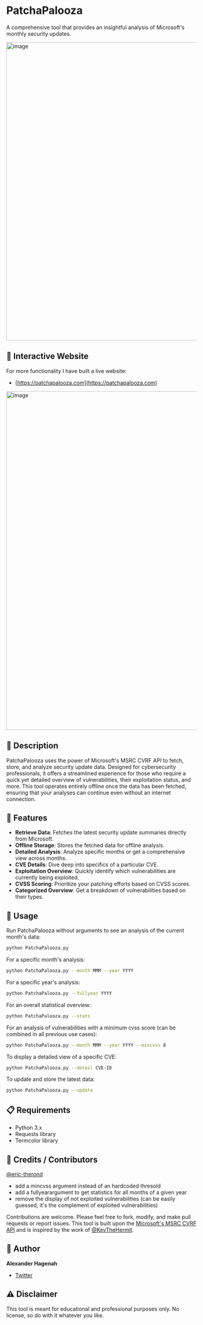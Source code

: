 # PatchaPalooza

A comprehensive tool that provides an insightful analysis of Microsoft's monthly security updates.

<img width="788" alt="image" src="https://github.com/xaitax/PatchaPalooza/assets/5014849/f9be5f38-8238-4f3e-857c-94e5cac59be6">

## 🔗 Interactive Website

For more functionality I have built a live website: 
* [https://patchapalooza.com](https://patchapalooza.com)

<img width="895" alt="image" src="https://github.com/xaitax/PatchaPalooza/assets/5014849/d983410e-9b00-431f-8f33-d34c62fb9153">

## 📜 Description

PatchaPalooza uses the power of Microsoft's MSRC CVRF API to fetch, store, and analyze security update data. Designed for cybersecurity professionals, it offers a streamlined experience for those who require a quick yet detailed overview of vulnerabilities, their exploitation status, and more. This tool operates entirely offline once the data has been fetched, ensuring that your analyses can continue even without an internet connection.

## 🌟 Features

- **Retrieve Data**: Fetches the latest security update summaries directly from Microsoft.
- **Offline Storage**: Stores the fetched data for offline analysis.
- **Detailed Analysis**: Analyze specific months or get a comprehensive view across months.
- **CVE Details**: Dive deep into specifics of a particular CVE.
- **Exploitation Overview**: Quickly identify which vulnerabilities are currently being exploited.
- **CVSS Scoring**: Prioritize your patching efforts based on CVSS scores.
- **Categorized Overview**: Get a breakdown of vulnerabilities based on their types.

## 🚀 Usage

Run PatchaPalooza without arguments to see an analysis of the current month's data:
```bash
python PatchaPalooza.py
```

For a specific month's analysis:
```bash
python PatchaPalooza.py --month MMM --year YYYY
```

For a specific year's analysis:
```bash
python PatchaPalooza.py --fullyear YYYY
```

For an overall statistical overview:
```bash
python PatchaPalooza.py --stats
```

For an analysis of vulnerabilities with a minimum cvss score (can be combined in all previous use cases):
```bash
python PatchaPalooza.py --month MMM --year YYYY --mincvss 8
```

To display a detailed view of a specific CVE:
```bash
python PatchaPalooza.py --detail CVE-ID
```

To update and store the latest data:
```bash
python PatchaPalooza.py --update
```

## 📋 Requirements

- Python 3.x
- Requests library
- Termcolor library

## 👏 Credits / Contributors

[@eric-therond](https://github.com/eric-therond)

- add a mincvss argument instead of an hardcoded thresold
- add a fullyearargument to get statistics for all months of a given year
- remove the display of not exploited vulnerabilities (can be easily guessed, it's the complement of exploited vulnerabilities)

Contributions are welcome. Please feel free to fork, modify, and make pull requests or report issues.
This tool is built upon the [Microsoft's MSRC CVRF API](https://api.msrc.microsoft.com/cvrf/v2.0/swagger/index) and is inspired by the work of [@KevTheHermit](https://github.com/Immersive-Labs-Sec/msrc-api/tree/main).

## 📌 Author

**Alexander Hagenah**
- [Twitter](https://twitter.com/xaitax)

## ⚠️ Disclaimer

This tool is meant for educational and professional purposes only. No license, so do with it whatever you like.

